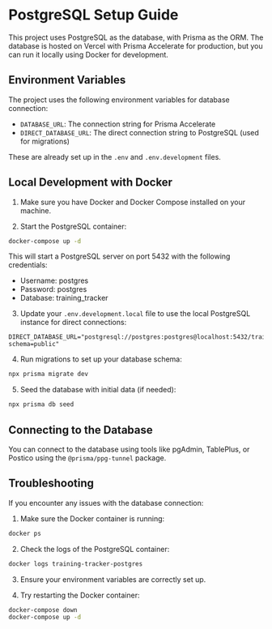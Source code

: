 # PostgreSQL Setup Guide

This project uses PostgreSQL as the database, with Prisma as the ORM. The database is hosted on Vercel with Prisma Accelerate for production, but you can run it locally using Docker for development.

## Environment Variables

The project uses the following environment variables for database connection:

- `DATABASE_URL`: The connection string for Prisma Accelerate
- `DIRECT_DATABASE_URL`: The direct connection string to PostgreSQL (used for migrations)

These are already set up in the `.env` and `.env.development` files.

## Local Development with Docker

1. Make sure you have Docker and Docker Compose installed on your machine.

2. Start the PostgreSQL container:

```bash
docker-compose up -d
```

This will start a PostgreSQL server on port 5432 with the following credentials:

- Username: postgres
- Password: postgres
- Database: training_tracker

3. Update your `.env.development.local` file to use the local PostgreSQL instance for direct connections:

```
DIRECT_DATABASE_URL="postgresql://postgres:postgres@localhost:5432/training_tracker?schema=public"
```

4. Run migrations to set up your database schema:

```bash
npx prisma migrate dev
```

5. Seed the database with initial data (if needed):

```bash
npx prisma db seed
```

## Connecting to the Database

You can connect to the database using tools like pgAdmin, TablePlus, or Postico using the `@prisma/ppg-tunnel` package.

## Troubleshooting

If you encounter any issues with the database connection:

1. Make sure the Docker container is running:

```bash
docker ps
```

2. Check the logs of the PostgreSQL container:

```bash
docker logs training-tracker-postgres
```

3. Ensure your environment variables are correctly set up.

4. Try restarting the Docker container:

```bash
docker-compose down
docker-compose up -d
```
